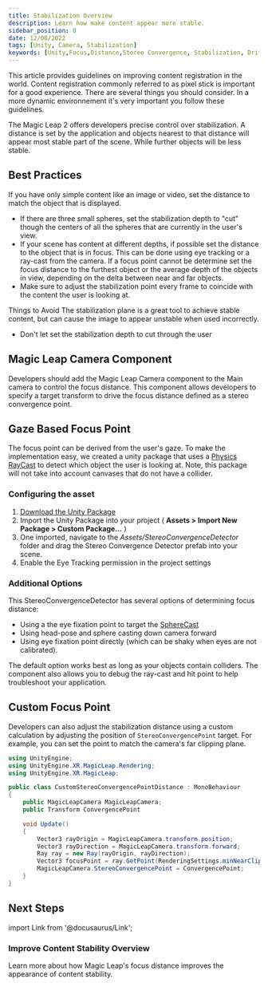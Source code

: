 ```yaml
---
title: Stabilization Overview
description: Learn how make content appear more stable.
sidebar_position: 0
date: 12/08/2022
tags: [Unity, Camera, Stabilization]
keywords: [Unity,Focus,Distance,Stereo Convergence, Stabilization, Drift]
---
```



This article provides guidelines on improving content registration in the world. Content registration commonly referred to as pixel stick is important for a good experience. There are several things you should consider. In a more dynamic environnement it's very important you follow these guidelines.

The Magic Leap 2 offers developers precise control over stabilization. A distance is set by the application and objects nearest to that distance will appear most stable part of the scene. While further objects will be less stable.

## Best Practices

If you have only simple content like an image or video, set the distance to match the object that is displayed.

- If there are three small spheres, set the stabilization depth to "cut" though the centers of all the spheres that are currently in the user's view.
- If your scene has content at different depths, if possible set the distance to the object that is in focus. This can be done using eye tracking or a ray-cast from the camera. If a focus point cannot be determine set the focus distance to the furthest object or the average depth of the objects in view, depending on the delta between near and far objects.
- Make sure to adjust the stabilization point every frame to coincide with the content the user is looking at.

Things to Avoid The stabilization plane is a great tool to achieve stable content, but can cause the image to appear unstable when used incorrectly.

- Don't let set the stabilization depth to cut through the user

## Magic Leap Camera Component

Developers should add the Magic Leap Camera component to the Main camera to control the focus distance. This component allows developers to specify a target transform to drive the focus distance defined as a stereo convergence point.

## Gaze Based Focus Point

The focus point can be derived from the user's gaze. To make the implementation easy, we created a unity package that uses a [Physics RayCast](https://docs.unity3d.com/ScriptReference/Physics.Raycast.html) to detect which object the user is looking at. Note, this package will not take into account canvases that do not have a collider.

### Configuring the asset

1. [Download the Unity Package](/unity-packages/StereoConvergenceDetector_v1.1.0.unitypackage)
2. Import the Unity Package into your project ( **Assets > Import New Package > Custom Package...** )
3. One imported, navigate to the *Assets/StereoConvergenceDetector* folder and drag the Stereo Convergence Detector prefab into your scene.
4. Enable the Eye Tracking permission in the project settings

### Additional Options

This StereoConvergenceDetector has several options of determining focus distance:

- Using a the eye fixation point to target the [SphereCast](https://docs.unity3d.com/ScriptReference/Physics.SphereCast.html)
- Using head-pose and sphere casting down camera forward
- Using eye fixation point directly (which can be shaky when eyes are not calibrated).
  
The default option works best as long as your objects contain colliders. The component also allows you to debug the ray-cast and hit point to help troubleshoot your application.

## Custom Focus Point

Developers can also adjust the stabilization distance using a custom calculation by adjusting the position of `StereoConvergencePoint` target. For example, you can set the point to match the camera's far clipping plane.

```csharp showLineNumbers
using UnityEngine;
using UnityEngine.XR.MagicLeap.Rendering;
using UnityEngine.XR.MagicLeap;

public class CustomStereoConvergencePointDistance : MonoBehaviour
{
    public MagicLeapCamera MagicLeapCamera;
    public Transform ConvergencePoint

    void Update()
    {
        Vector3 rayOrigin = MagicLeapCamera.transform.position;
        Vector3 rayDirection = MagicLeapCamera.transform.forward;
        Ray ray = new Ray(rayOrigin, rayDirection);
        Vector3 focusPoint = ray.GetPoint(RenderingSettings.minNearClipDistance);
        MagicLeapCamera.StereoConvergencePoint = ConvergencePoint;
    }
}
```

## Next Steps

import Link from '@docusaurus/Link';

<h3><Link to="/docs/guides/best-practices/improve-visual-stability"> Improve Content Stability Overview</Link> </h3>

Learn more about how Magic Leap's focus distance improves the appearance of content stability.

